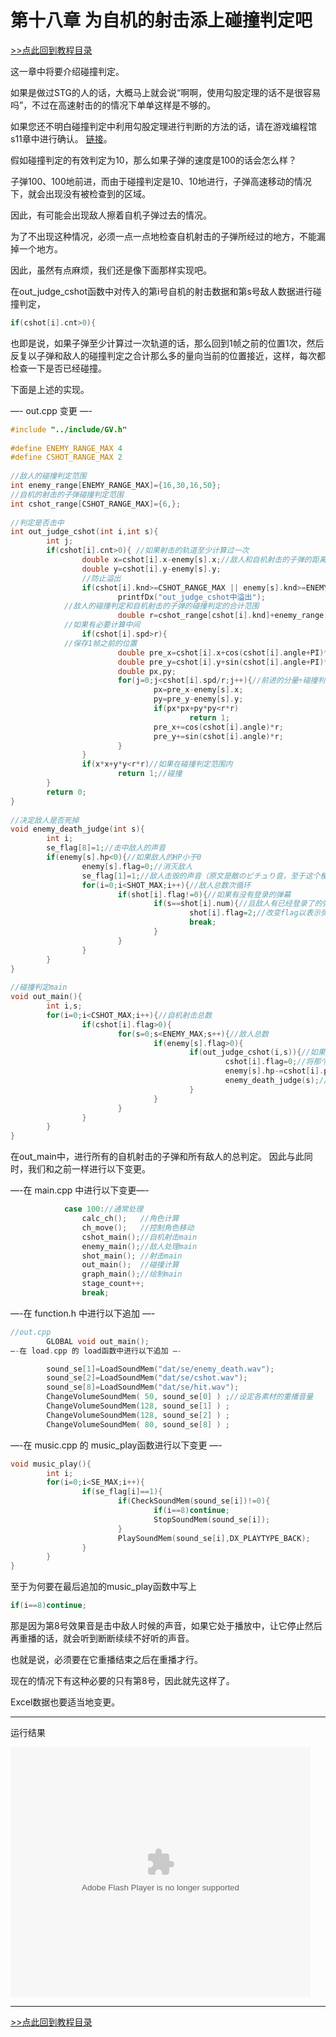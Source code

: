 # 第十八章 为自机的射击添上碰撞判定吧

[>>点此回到教程目录](pro_doc.md)

这一章中将要介绍碰撞判定。

如果是做过STG的人的话，大概马上就会说“啊啊，使用勾股定理的话不是很容易吗”，不过在高速射击的的情况下单单这样是不够的。

如果您还不明白碰撞判定中利用勾股定理进行判断的方法的话，请在游戏编程馆s11章中进行确认。 [链接](http://dixq.net/g/#s11)。

假如碰撞判定的有效判定为10，那么如果子弹的速度是100的话会怎么样？

子弹100、100地前进，而由于碰撞判定是10、10地进行，子弹高速移动的情况下，就会出现没有被检查到的区域。

因此，有可能会出现敌人擦着自机子弹过去的情况。

为了不出现这种情况，必须一点一点地检查自机射击的子弹所经过的地方，不能漏掉一个地方。

因此，虽然有点麻烦，我们还是像下面那样实现吧。

在out_judge_cshot函数中对传入的第i号自机的射击数据和第s号敌人数据进行碰撞判定，
```cpp
if(cshot[i].cnt>0){
```
也即是说，如果子弹至少计算过一次轨道的话，那么回到1帧之前的位置1次，然后反复以子弹和敌人的碰撞判定之合计那么多的量向当前的位置接近，这样，每次都检查一下是否已经碰撞。

下面是上述的实现。

—- out.cpp 变更 —-
```cpp
#include "../include/GV.h"
 
#define ENEMY_RANGE_MAX 4
#define CSHOT_RANGE_MAX 2
 
//敌人的碰撞判定范围
int enemy_range[ENEMY_RANGE_MAX]={16,30,16,50};
//自机的射击的子弹碰撞判定范围
int cshot_range[CSHOT_RANGE_MAX]={6,};
 
//判定是否击中
int out_judge_cshot(int i,int s){
        int j;
        if(cshot[i].cnt>0){ //如果射击的轨道至少计算过一次
                double x=cshot[i].x-enemy[s].x;//敌人和自机射击的子弹的距离
                double y=cshot[i].y-enemy[s].y;
                //防止溢出
                if(cshot[i].knd>=CSHOT_RANGE_MAX || enemy[s].knd>=ENEMY_RANGE_MAX)
                        printfDx("out_judge_cshot中溢出");
			//敌人的碰撞判定和自机射击的子弹的碰撞判定的合计范围
                        double r=cshot_range[cshot[i].knd]+enemy_range[enemy[s].knd];
			//如果有必要计算中间
                if(cshot[i].spd>r){
			//保存1帧之前的位置
                        double pre_x=cshot[i].x+cos(cshot[i].angle+PI)*cshot[i].spd;
                        double pre_y=cshot[i].y+sin(cshot[i].angle+PI)*cshot[i].spd;
                        double px,py;
                        for(j=0;j<cshot[i].spd/r;j++){//前进的分量÷碰撞判定分量次循环
                                px=pre_x-enemy[s].x;
                                py=pre_y-enemy[s].y;
                                if(px*px+py*py<r*r)
                                        return 1;
                                pre_x+=cos(cshot[i].angle)*r;
                                pre_y+=sin(cshot[i].angle)*r;
                        }
                }
                if(x*x+y*y<r*r)//如果在碰撞判定范围内
                        return 1;//碰撞
        }
        return 0;
}
 
//决定敌人是否死掉
void enemy_death_judge(int s){
        int i;
        se_flag[8]=1;//击中敌人的声音
        if(enemy[s].hp<0){//如果敌人的HP小于0 
                enemy[s].flag=0;//消灭敌人
                se_flag[1]=1;//敌人击毁的声音（原文是敵のピチュり音，至于这个梗……直接谷歌“ピチュる　とは”就清楚了。）
                for(i=0;i<SHOT_MAX;i++){//敌人总数次循环
                        if(shot[i].flag!=0){//如果有没有登录的弹幕
                                if(s==shot[i].num){//且敌人有已经登录了的弹幕
                                        shot[i].flag=2;//改变flag以表示弹幕不再继续
                                        break;
                                }
                        }
                }
        }
}
 
//碰撞判定main
void out_main(){
        int i,s;
        for(i=0;i<CSHOT_MAX;i++){//自机射击总数
                if(cshot[i].flag>0){
                        for(s=0;s<ENEMY_MAX;s++){//敌人总数
                                if(enemy[s].flag>0){
                                        if(out_judge_cshot(i,s)){//如果自机子弹射中敌人
                                                cshot[i].flag=0;//将那个自机子弹销毁
                                                enemy[s].hp-=cshot[i].power;//将HP减少子弹的power的量那么多
                                                enemy_death_judge(s);//决定敌人是否死掉
                                        }
                                }
                        }
                }
        }
}
```
在out_main中，进行所有的自机射击的子弹和所有敌人的总判定。 因此与此同时，我们和之前一样进行以下变更。

—-在 main.cpp 中进行以下变更—-
```cpp
            case 100://通常处理
                calc_ch();   //角色计算
                ch_move();   //控制角色移动
                cshot_main();//自机射击main
                enemy_main();//敌人处理main
                shot_main(); //射击main
                out_main();  //碰撞计算
                graph_main();//绘制main
                stage_count++;
                break;
```
—-在 function.h 中进行以下追加 —-
```cpp
//out.cpp
        GLOBAL void out_main();
—-在 load.cpp 的 load函数中进行以下追加 —-

        sound_se[1]=LoadSoundMem("dat/se/enemy_death.wav");
        sound_se[2]=LoadSoundMem("dat/se/cshot.wav");
        sound_se[8]=LoadSoundMem("dat/se/hit.wav");
        ChangeVolumeSoundMem( 50, sound_se[0] ) ;//设定各素材的重播音量
        ChangeVolumeSoundMem(128, sound_se[1] ) ;
        ChangeVolumeSoundMem(128, sound_se[2] ) ;
        ChangeVolumeSoundMem( 80, sound_se[8] ) ;
```
—-在 music.cpp 的 music_play函数进行以下变更 —-
```cpp
void music_play(){
        int i;
        for(i=0;i<SE_MAX;i++){
                if(se_flag[i]==1){
                        if(CheckSoundMem(sound_se[i])!=0){
                                if(i==8)continue;
                                StopSoundMem(sound_se[i]);
                        }
                        PlaySoundMem(sound_se[i],DX_PLAYTYPE_BACK);
                }
        }
}
```
至于为何要在最后追加的music_play函数中写上
```cpp
if(i==8)continue;
```
那是因为第8号效果音是击中敌人时候的声音，如果它处于播放中，让它停止然后再重播的话，就会听到断断续续不好听的声音。

也就是说，必须要在它重播结束之后在重播才行。

现在的情况下有这种必要的只有第8号，因此就先这样了。

Excel数据也要适当地变更。

---

运行结果

<embed src="http://player.youku.com/player.php/sid/XODQxMzQwNDg0/v.swf" allowFullScreen="true" quality="high" width="480" height="400" align="middle" allowScriptAccess="always" type="application/x-shockwave-flash"></embed>

---
[>>点此回到教程目录](pro_doc.md)